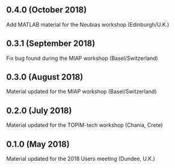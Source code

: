 0.4.0 (October 2018)
--------------------

Add MATLAB material for the Neubias workshop (Edinburgh/U.K.)

0.3.1 (September 2018)
----------------------

Fix bug found during the MIAP workshop (Basel/Switzerland)

0.3.0 (August 2018)
-----------------

Material updated for the MIAP workshop (Basel/Switzerland)

0.2.0 (July 2018)
-----------------

Material updated for the TOPIM-tech workshop (Chania, Crete)

0.1.0 (May 2018)
----------------

Material updated for the 2018 Users meeting (Dundee, U.K.)
